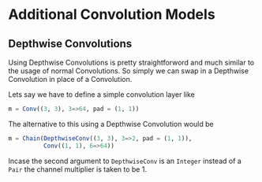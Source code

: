 # Additional Convolution Models

## Depthwise Convolutions

Using Depthwise Convolutions is pretty straightforword and much similar
to the usage of normal Convolutions. So simply we can swap in a
Depthwise Convolution in place of a Convolution.

Lets say we have to define a simple convolution layer like
```julia
m = Conv((3, 3), 3=>64, pad = (1, 1))
```

The alternative to this using a Depthwise Convolution would be
```julia
m = Chain(DepthwiseConv((3, 3), 3=>2, pad = (1, 1)),
          Conv((1, 1), 6=>64))
```

Incase the second argument to `DepthwiseConv` is an `Integer` instead of a
`Pair` the channel multiplier is taken to be 1.
